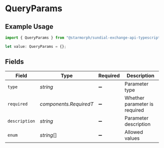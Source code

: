 # QueryParams

## Example Usage

```typescript
import { QueryParams } from "@starmorph/sundial-exchange-api-typescript/models/components";

let value: QueryParams = {};
```

## Fields

| Field                         | Type                          | Required                      | Description                   |
| ----------------------------- | ----------------------------- | ----------------------------- | ----------------------------- |
| `type`                        | *string*                      | :heavy_minus_sign:            | Parameter type                |
| `required`                    | *components.RequiredT*        | :heavy_minus_sign:            | Whether parameter is required |
| `description`                 | *string*                      | :heavy_minus_sign:            | Parameter description         |
| `enum`                        | *string*[]                    | :heavy_minus_sign:            | Allowed values                |